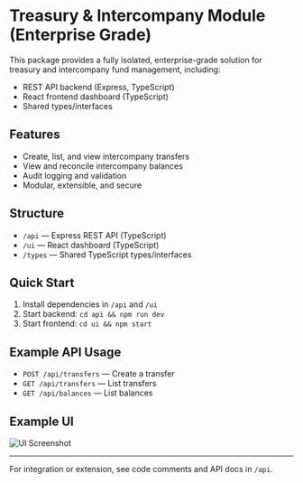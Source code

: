 # Treasury & Intercompany Module (Enterprise Grade)

This package provides a fully isolated, enterprise-grade solution for treasury and intercompany fund management, including:
- REST API backend (Express, TypeScript)
- React frontend dashboard (TypeScript)
- Shared types/interfaces

## Features
- Create, list, and view intercompany transfers
- View and reconcile intercompany balances
- Audit logging and validation
- Modular, extensible, and secure

## Structure
- `/api` — Express REST API (TypeScript)
- `/ui` — React dashboard (TypeScript)
- `/types` — Shared TypeScript types/interfaces

## Quick Start
1. Install dependencies in `/api` and `/ui`
2. Start backend: `cd api && npm run dev`
3. Start frontend: `cd ui && npm start`

## Example API Usage
- `POST /api/transfers` — Create a transfer
- `GET /api/transfers` — List transfers
- `GET /api/balances` — List balances

## Example UI
![UI Screenshot](./ui-screenshot.png)

---
For integration or extension, see code comments and API docs in `/api`.
